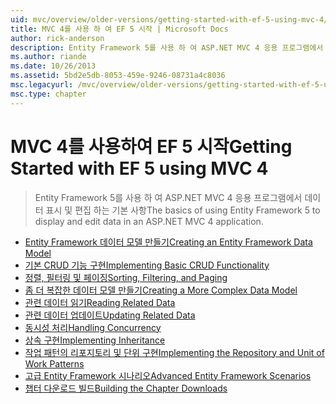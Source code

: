 ```yaml
---
uid: mvc/overview/older-versions/getting-started-with-ef-5-using-mvc-4/index
title: MVC 4를 사용 하 여 EF 5 시작 | Microsoft Docs
author: rick-anderson
description: Entity Framework 5를 사용 하 여 ASP.NET MVC 4 응용 프로그램에서 데이터 표시 및 편집 하는 기본 사항
ms.author: riande
ms.date: 10/26/2013
ms.assetid: 5bd2e5db-8053-459e-9246-08731a4c8036
msc.legacyurl: /mvc/overview/older-versions/getting-started-with-ef-5-using-mvc-4
msc.type: chapter
---
```

<a name="getting-started-with-ef-5-using-mvc-4"></a><span data-ttu-id="fa06c-103">MVC 4를 사용하여 EF 5 시작</span><span class="sxs-lookup"><span data-stu-id="fa06c-103">Getting Started with EF 5 using MVC 4</span></span>
====================
> <span data-ttu-id="fa06c-104">Entity Framework 5를 사용 하 여 ASP.NET MVC 4 응용 프로그램에서 데이터 표시 및 편집 하는 기본 사항</span><span class="sxs-lookup"><span data-stu-id="fa06c-104">The basics of using Entity Framework 5 to display and edit data in an ASP.NET MVC 4 application.</span></span>


- [<span data-ttu-id="fa06c-105">Entity Framework 데이터 모델 만들기</span><span class="sxs-lookup"><span data-stu-id="fa06c-105">Creating an Entity Framework Data Model</span></span>](creating-an-entity-framework-data-model-for-an-asp-net-mvc-application.md)
- [<span data-ttu-id="fa06c-106">기본 CRUD 기능 구현</span><span class="sxs-lookup"><span data-stu-id="fa06c-106">Implementing Basic CRUD Functionality</span></span>](implementing-basic-crud-functionality-with-the-entity-framework-in-asp-net-mvc-application.md)
- [<span data-ttu-id="fa06c-107">정렬, 필터링 및 페이징</span><span class="sxs-lookup"><span data-stu-id="fa06c-107">Sorting, Filtering, and Paging</span></span>](sorting-filtering-and-paging-with-the-entity-framework-in-an-asp-net-mvc-application.md)
- [<span data-ttu-id="fa06c-108">좀 더 복잡한 데이터 모델 만들기</span><span class="sxs-lookup"><span data-stu-id="fa06c-108">Creating a More Complex Data Model</span></span>](creating-a-more-complex-data-model-for-an-asp-net-mvc-application.md)
- [<span data-ttu-id="fa06c-109">관련 데이터 읽기</span><span class="sxs-lookup"><span data-stu-id="fa06c-109">Reading Related Data</span></span>](reading-related-data-with-the-entity-framework-in-an-asp-net-mvc-application.md)
- [<span data-ttu-id="fa06c-110">관련 데이터 업데이트</span><span class="sxs-lookup"><span data-stu-id="fa06c-110">Updating Related Data</span></span>](updating-related-data-with-the-entity-framework-in-an-asp-net-mvc-application.md)
- [<span data-ttu-id="fa06c-111">동시성 처리</span><span class="sxs-lookup"><span data-stu-id="fa06c-111">Handling Concurrency</span></span>](handling-concurrency-with-the-entity-framework-in-an-asp-net-mvc-application.md)
- [<span data-ttu-id="fa06c-112">상속 구현</span><span class="sxs-lookup"><span data-stu-id="fa06c-112">Implementing Inheritance</span></span>](implementing-inheritance-with-the-entity-framework-in-an-asp-net-mvc-application.md)
- [<span data-ttu-id="fa06c-113">작업 패턴의 리포지토리 및 단위 구현</span><span class="sxs-lookup"><span data-stu-id="fa06c-113">Implementing the Repository and Unit of Work Patterns</span></span>](implementing-the-repository-and-unit-of-work-patterns-in-an-asp-net-mvc-application.md)
- [<span data-ttu-id="fa06c-114">고급 Entity Framework 시나리오</span><span class="sxs-lookup"><span data-stu-id="fa06c-114">Advanced Entity Framework Scenarios</span></span>](advanced-entity-framework-scenarios-for-an-mvc-web-application.md)
- [<span data-ttu-id="fa06c-115">챕터 다운로드 빌드</span><span class="sxs-lookup"><span data-stu-id="fa06c-115">Building the Chapter Downloads</span></span>](building-the-ef5-mvc4-chapter-downloads.md)
